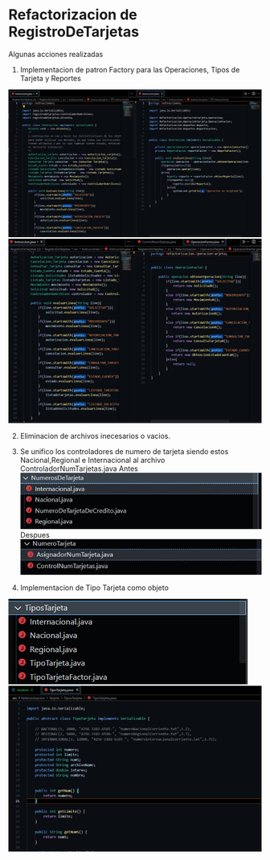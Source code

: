 # Refactorizacion de RegistroDeTarjetas

Algunas acciones realizadas

1. Implementacion de patron Factory para las Operaciones, Tipos de Tarjeta y Reportes


![alt text](/ImgRefactor/Screenshot%202022-04-30%20222727.png)
![alt text](/ImgRefactor/OperacionFactor.png)

2. Eliminacion de archivos inecesarios o vacios.

3. Se unifico los controladores de numero de tarjeta  siendo estos Nacional,Regional e Internacional al archivo ControladorNumTarjetas.java
Antes
![alt text](/ImgRefactor/DupCode.png)
Despues
![alt text](/ImgRefactor/DupCode2.png)

4. Implementacion de Tipo Tarjeta como objeto

![alt text](/ImgRefactor/TipoTarjeta.png)
![alt text](/ImgRefactor/TipoTarjetaO.png)

